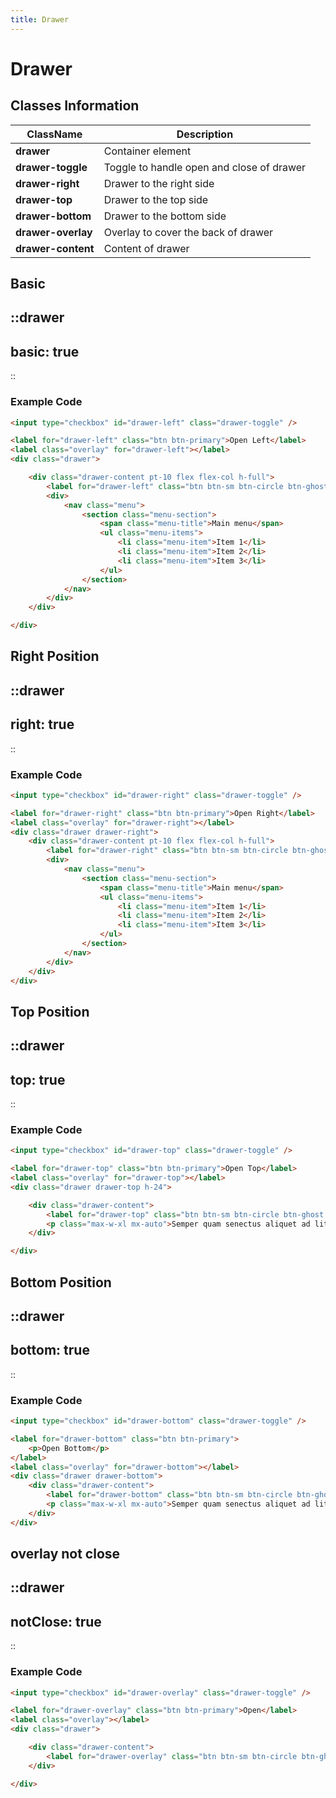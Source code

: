 ```yaml
---
title: Drawer
---
```


# Drawer

## Classes Information

| ClassName          | Description                               |
| ------------------ | ----------------------------------------- |
| **drawer**         | Container element                         |
| **drawer-toggle**  | Toggle to handle open and close of drawer |
| **drawer-right**   | Drawer to the right side                  |
| **drawer-top**     | Drawer to the top side                    |
| **drawer-bottom**  | Drawer to the bottom side                 |
| **drawer-overlay** | Overlay to cover the back of drawer       |
| **drawer-content** | Content of drawer                         |

## Basic

::drawer
---
basic: true
---
::

### Example Code

```html [html]
<input type="checkbox" id="drawer-left" class="drawer-toggle" />

<label for="drawer-left" class="btn btn-primary">Open Left</label>
<label class="overlay" for="drawer-left"></label>
<div class="drawer">

	<div class="drawer-content pt-10 flex flex-col h-full">
		<label for="drawer-left" class="btn btn-sm btn-circle btn-ghost absolute right-2 top-2">✕</label>
		<div>
			<nav class="menu">
				<section class="menu-section">
					<span class="menu-title">Main menu</span>
					<ul class="menu-items">
						<li class="menu-item">Item 1</li>
						<li class="menu-item">Item 2</li>
						<li class="menu-item">Item 3</li>
					</ul>
				</section>
			</nav>
		</div>
	</div>

</div>

```

## Right Position

::drawer
---
right: true
---
::

### Example Code

```html [html]
<input type="checkbox" id="drawer-right" class="drawer-toggle" />

<label for="drawer-right" class="btn btn-primary">Open Right</label>
<label class="overlay" for="drawer-right"></label>
<div class="drawer drawer-right">
	<div class="drawer-content pt-10 flex flex-col h-full">
		<label for="drawer-right" class="btn btn-sm btn-circle btn-ghost absolute right-2 top-2">✕</label>
		<div>
			<nav class="menu">
				<section class="menu-section">
					<span class="menu-title">Main menu</span>
					<ul class="menu-items">
						<li class="menu-item">Item 1</li>
						<li class="menu-item">Item 2</li>
						<li class="menu-item">Item 3</li>
					</ul>
				</section>
			</nav>
		</div>
	</div>
</div>
```

## Top Position

::drawer
---
top: true
---
::

### Example Code

```html [html]
<input type="checkbox" id="drawer-top" class="drawer-toggle" />

<label for="drawer-top" class="btn btn-primary">Open Top</label>
<label class="overlay" for="drawer-top"></label>
<div class="drawer drawer-top h-24">

	<div class="drawer-content">
		<label for="drawer-top" class="btn btn-sm btn-circle btn-ghost absolute right-2 top-2">✕</label>
		<p class="max-w-xl mx-auto">Semper quam senectus aliquet ad litora pede hac. Torquent conubia lobortis inceptos habitasse suscipit tristique pede porta fringilla hac. Ad nullam sagittis nec porttitor cras at elit eros vel himenaeos phasellus. Luctus inceptos nascetur ullamcorper morbi tempus nec. Dapibus inceptos lobortis sollicitudin in blandit consequat ridiculus congue. Lacinia nullam facilisi class montes vulputate interdum. Suspendisse sed aptent vehicula donec litora volutpat accumsan sodales. Per lorem nullam bibendum curabitur suscipit velit.</p>
	</div>

</div>

```

## Bottom Position

::drawer
---
bottom: true
---
::

### Example Code

```html [html]
<input type="checkbox" id="drawer-bottom" class="drawer-toggle" />

<label for="drawer-bottom" class="btn btn-primary">
	<p>Open Bottom</p>
</label>
<label class="overlay" for="drawer-bottom"></label>
<div class="drawer drawer-bottom">
	<div class="drawer-content">
		<label for="drawer-bottom" class="btn btn-sm btn-circle btn-ghost absolute right-2 top-2">✕</label>
		<p class="max-w-xl mx-auto">Semper quam senectus aliquet ad litora pede hac. Torquent conubia lobortis inceptos habitasse suscipit tristique pede porta fringilla hac. Ad nullam sagittis nec porttitor cras at elit eros vel himenaeos phasellus. Luctus inceptos nascetur ullamcorper morbi tempus nec. Dapibus inceptos lobortis sollicitudin in blandit consequat ridiculus congue. Lacinia nullam facilisi class montes vulputate interdum. Suspendisse sed aptent vehicula donec litora volutpat accumsan sodales. Per lorem nullam bibendum curabitur suscipit velit.</p>
	</div>
</div>
```

## overlay not close

::drawer
---
notClose: true
---
::

### Example Code

```html [html]
<input type="checkbox" id="drawer-overlay" class="drawer-toggle" />

<label for="drawer-overlay" class="btn btn-primary">Open</label>
<label class="overlay"></label>
<div class="drawer">

	<div class="drawer-content">
		<label for="drawer-overlay" class="btn btn-sm btn-circle btn-ghost absolute right-2 top-2">✕</label>
	</div>

</div>
```

